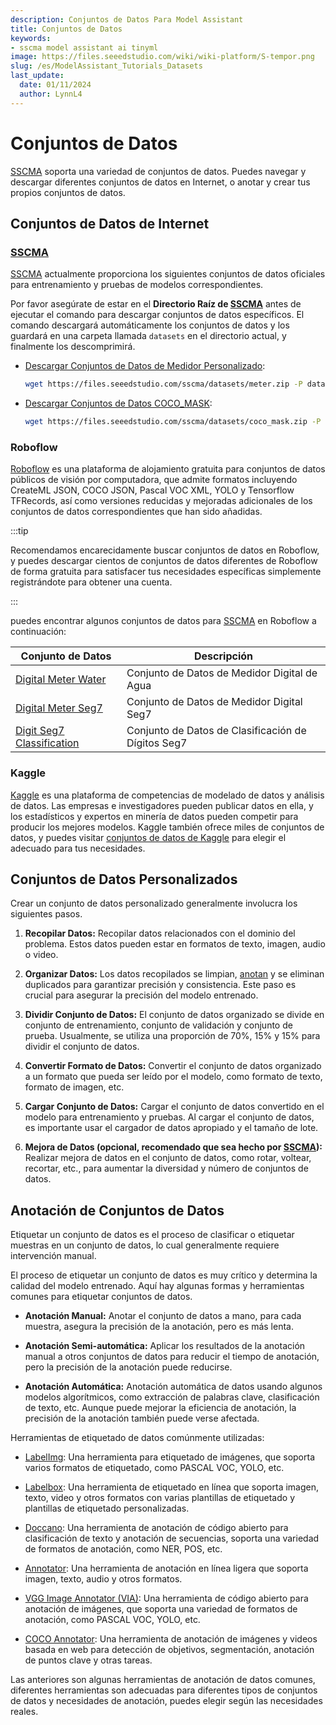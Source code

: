 ```yaml
---
description: Conjuntos de Datos Para Model Assistant
title: Conjuntos de Datos
keywords:
- sscma model assistant ai tinyml 
image: https://files.seeedstudio.com/wiki/wiki-platform/S-tempor.png
slug: /es/ModelAssistant_Tutorials_Datasets
last_update:
  date: 01/11/2024
  author: LynnL4
---
```


# Conjuntos de Datos

[SSCMA](https://github.com/Seeed-Studio/ModelAssistant) soporta una variedad de conjuntos de datos. Puedes navegar y descargar diferentes conjuntos de datos en Internet, o anotar y crear tus propios conjuntos de datos.

## Conjuntos de Datos de Internet

### [SSCMA](https://github.com/Seeed-Studio/ModelAssistant)

[SSCMA](https://github.com/Seeed-Studio/ModelAssistant) actualmente proporciona los siguientes conjuntos de datos oficiales para entrenamiento y pruebas de modelos correspondientes.

Por favor asegúrate de estar en el **Directorio Raíz de [SSCMA](https://github.com/Seeed-Studio/ModelAssistant)** antes de ejecutar el comando para descargar conjuntos de datos específicos. El comando descargará automáticamente los conjuntos de datos y los guardará en una carpeta llamada `datasets` en el directorio actual, y finalmente los descomprimirá.

- [Descargar Conjuntos de Datos de Medidor Personalizado](https://files.seeedstudio.com/sscma/datasets/meter.zip):

  ```sh
  wget https://files.seeedstudio.com/sscma/datasets/meter.zip -P datasets && unzip datasets/meter.zip -d datasets
  ```

- [Descargar Conjuntos de Datos COCO_MASK](https://files.seeedstudio.com/sscma/datasets/coco_mask.zip):

  ```sh
  wget https://files.seeedstudio.com/sscma/datasets/coco_mask.zip -P datasets && unzip datasets/coco_mask.zip -d datasets
  ```

### Roboflow

[Roboflow](https://public.roboflow.com/) es una plataforma de alojamiento gratuita para conjuntos de datos públicos de visión por computadora, que admite formatos incluyendo CreateML JSON, COCO JSON, Pascal VOC XML, YOLO y Tensorflow TFRecords, así como versiones reducidas y mejoradas adicionales de los conjuntos de datos correspondientes que han sido añadidas.

:::tip

Recomendamos encarecidamente buscar conjuntos de datos en Roboflow, y puedes descargar cientos de conjuntos de datos diferentes de Roboflow de forma gratuita para satisfacer tus necesidades específicas simplemente registrándote para obtener una cuenta.

:::

puedes encontrar algunos conjuntos de datos para [SSCMA](https://github.com/Seeed-Studio/ModelAssistant) en Roboflow a continuación:

| Conjunto de Datos | Descripción |
| -- | -- |
| [Digital Meter Water](https://universe.roboflow.com/seeed-studio-dbk14/digital-meter-water/dataset/1) | Conjunto de Datos de Medidor Digital de Agua |
| [Digital Meter Seg7](https://universe.roboflow.com/seeed-studio-dbk14/digital-meter-seg7/dataset/1) | Conjunto de Datos de Medidor Digital Seg7 |
| [Digit Seg7 Classification](https://universe.roboflow.com/seeed-studio-ovcjn/digit-seg7/1) | Conjunto de Datos de Clasificación de Dígitos Seg7 |

### Kaggle

[Kaggle](https://www.kaggle.com/) es una plataforma de competencias de modelado de datos y análisis de datos. Las empresas e investigadores pueden publicar datos en ella, y los estadísticos y expertos en minería de datos pueden competir para producir los mejores modelos. Kaggle también ofrece miles de conjuntos de datos, y puedes visitar [conjuntos de datos de Kaggle](https://www.kaggle.com/datasets) para elegir el adecuado para tus necesidades.

## Conjuntos de Datos Personalizados

Crear un conjunto de datos personalizado generalmente involucra los siguientes pasos.

1. **Recopilar Datos:** Recopilar datos relacionados con el dominio del problema. Estos datos pueden estar en formatos de texto, imagen, audio o video.

2. **Organizar Datos:** Los datos recopilados se limpian, [anotan](#dataset-annotation) y se eliminan duplicados para garantizar precisión y consistencia. Este paso es crucial para asegurar la precisión del modelo entrenado.

3. **Dividir Conjunto de Datos:** El conjunto de datos organizado se divide en conjunto de entrenamiento, conjunto de validación y conjunto de prueba. Usualmente, se utiliza una proporción de 70%, 15% y 15% para dividir el conjunto de datos.

4. **Convertir Formato de Datos:** Convertir el conjunto de datos organizado a un formato que pueda ser leído por el modelo, como formato de texto, formato de imagen, etc.

5. **Cargar Conjunto de Datos:** Cargar el conjunto de datos convertido en el modelo para entrenamiento y pruebas. Al cargar el conjunto de datos, es importante usar el cargador de datos apropiado y el tamaño de lote.

6. **Mejora de Datos (opcional, recomendado que sea hecho por [SSCMA](https://github.com/Seeed-Studio/ModelAssistant)):** Realizar mejora de datos en el conjunto de datos, como rotar, voltear, recortar, etc., para aumentar la diversidad y número de conjuntos de datos.

## Anotación de Conjuntos de Datos

Etiquetar un conjunto de datos es el proceso de clasificar o etiquetar muestras en un conjunto de datos, lo cual generalmente requiere intervención manual.

El proceso de etiquetar un conjunto de datos es muy crítico y determina la calidad del modelo entrenado. Aquí hay algunas formas y herramientas comunes para etiquetar conjuntos de datos.

- **Anotación Manual:** Anotar el conjunto de datos a mano, para cada muestra, asegura la precisión de la anotación, pero es más lenta.

- **Anotación Semi-automática:** Aplicar los resultados de la anotación manual a otros conjuntos de datos para reducir el tiempo de anotación, pero la precisión de la anotación puede reducirse.

- **Anotación Automática:** Anotación automática de datos usando algunos modelos algorítmicos, como extracción de palabras clave, clasificación de texto, etc. Aunque puede mejorar la eficiencia de anotación, la precisión de la anotación también puede verse afectada.

Herramientas de etiquetado de datos comúnmente utilizadas:

- [LabelImg](https://github.com/heartexlabs/labelImg): Una herramienta para etiquetado de imágenes, que soporta varios formatos de etiquetado, como PASCAL VOC, YOLO, etc.

- [Labelbox](https://labelbox.com/): Una herramienta de etiquetado en línea que soporta imagen, texto, video y otros formatos con varias plantillas de etiquetado y plantillas de etiquetado personalizadas.

- [Doccano](https://github.com/doccano/doccano): Una herramienta de anotación de código abierto para clasificación de texto y anotación de secuencias, soporta una variedad de formatos de anotación, como NER, POS, etc.

- [Annotator](https://github.com/openannotation/annotator): Una herramienta de anotación en línea ligera que soporta imagen, texto, audio y otros formatos.

- [VGG Image Annotator (VIA)](https://gitlab.com/vgg/via): Una herramienta de código abierto para anotación de imágenes, que soporta una variedad de formatos de anotación, como PASCAL VOC, YOLO, etc.

- [COCO Annotator](https://github.com/jsbroks/coco-annotator): Una herramienta de anotación de imágenes y videos basada en web para detección de objetivos, segmentación, anotación de puntos clave y otras tareas.

Las anteriores son algunas herramientas de anotación de datos comunes, diferentes herramientas son adecuadas para diferentes tipos de conjuntos de datos y necesidades de anotación, puedes elegir según las necesidades reales.
